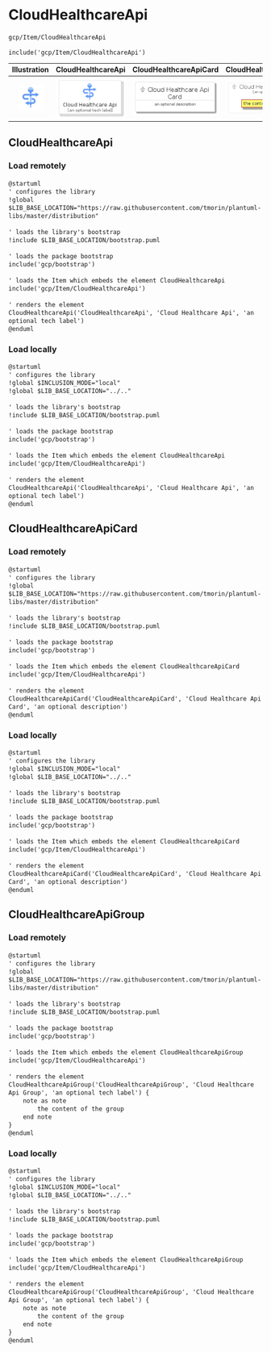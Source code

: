 # CloudHealthcareApi


```text
gcp/Item/CloudHealthcareApi
```

```text
include('gcp/Item/CloudHealthcareApi')
```



| Illustration | CloudHealthcareApi | CloudHealthcareApiCard | CloudHealthcareApiGroup |
| :---: | :---: | :---: | :---: |
| ![illustration for Illustration](../../gcp/Item/CloudHealthcareApi.png) | ![illustration for CloudHealthcareApi](../../gcp/Item/CloudHealthcareApi.Local.png) | ![illustration for CloudHealthcareApiCard](../../gcp/Item/CloudHealthcareApiCard.Local.png) | ![illustration for CloudHealthcareApiGroup](../../gcp/Item/CloudHealthcareApiGroup.Local.png) |




## CloudHealthcareApi

### Load remotely
```plantuml
@startuml
' configures the library
!global $LIB_BASE_LOCATION="https://raw.githubusercontent.com/tmorin/plantuml-libs/master/distribution"

' loads the library's bootstrap
!include $LIB_BASE_LOCATION/bootstrap.puml

' loads the package bootstrap
include('gcp/bootstrap')

' loads the Item which embeds the element CloudHealthcareApi
include('gcp/Item/CloudHealthcareApi')

' renders the element
CloudHealthcareApi('CloudHealthcareApi', 'Cloud Healthcare Api', 'an optional tech label')
@enduml
```

### Load locally
```plantuml
@startuml
' configures the library
!global $INCLUSION_MODE="local"
!global $LIB_BASE_LOCATION="../.."

' loads the library's bootstrap
!include $LIB_BASE_LOCATION/bootstrap.puml

' loads the package bootstrap
include('gcp/bootstrap')

' loads the Item which embeds the element CloudHealthcareApi
include('gcp/Item/CloudHealthcareApi')

' renders the element
CloudHealthcareApi('CloudHealthcareApi', 'Cloud Healthcare Api', 'an optional tech label')
@enduml
```

## CloudHealthcareApiCard

### Load remotely
```plantuml
@startuml
' configures the library
!global $LIB_BASE_LOCATION="https://raw.githubusercontent.com/tmorin/plantuml-libs/master/distribution"

' loads the library's bootstrap
!include $LIB_BASE_LOCATION/bootstrap.puml

' loads the package bootstrap
include('gcp/bootstrap')

' loads the Item which embeds the element CloudHealthcareApiCard
include('gcp/Item/CloudHealthcareApi')

' renders the element
CloudHealthcareApiCard('CloudHealthcareApiCard', 'Cloud Healthcare Api Card', 'an optional description')
@enduml
```

### Load locally
```plantuml
@startuml
' configures the library
!global $INCLUSION_MODE="local"
!global $LIB_BASE_LOCATION="../.."

' loads the library's bootstrap
!include $LIB_BASE_LOCATION/bootstrap.puml

' loads the package bootstrap
include('gcp/bootstrap')

' loads the Item which embeds the element CloudHealthcareApiCard
include('gcp/Item/CloudHealthcareApi')

' renders the element
CloudHealthcareApiCard('CloudHealthcareApiCard', 'Cloud Healthcare Api Card', 'an optional description')
@enduml
```

## CloudHealthcareApiGroup

### Load remotely
```plantuml
@startuml
' configures the library
!global $LIB_BASE_LOCATION="https://raw.githubusercontent.com/tmorin/plantuml-libs/master/distribution"

' loads the library's bootstrap
!include $LIB_BASE_LOCATION/bootstrap.puml

' loads the package bootstrap
include('gcp/bootstrap')

' loads the Item which embeds the element CloudHealthcareApiGroup
include('gcp/Item/CloudHealthcareApi')

' renders the element
CloudHealthcareApiGroup('CloudHealthcareApiGroup', 'Cloud Healthcare Api Group', 'an optional tech label') {
    note as note
        the content of the group
    end note
}
@enduml
```

### Load locally
```plantuml
@startuml
' configures the library
!global $INCLUSION_MODE="local"
!global $LIB_BASE_LOCATION="../.."

' loads the library's bootstrap
!include $LIB_BASE_LOCATION/bootstrap.puml

' loads the package bootstrap
include('gcp/bootstrap')

' loads the Item which embeds the element CloudHealthcareApiGroup
include('gcp/Item/CloudHealthcareApi')

' renders the element
CloudHealthcareApiGroup('CloudHealthcareApiGroup', 'Cloud Healthcare Api Group', 'an optional tech label') {
    note as note
        the content of the group
    end note
}
@enduml
```

